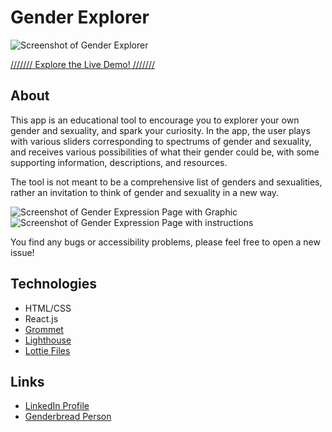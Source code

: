 # Gender Explorer

![Screenshot of Gender Explorer](https://i.ibb.co/2yR7TsM/Screenshot-2020-08-19-at-09-32-21.png)

[ /////// Explore the Live Demo! /////// ](https://gender-explorer.netlify.app/)

## About

This app is an educational tool to encourage you to explorer your own gender and sexuality, and spark your curiosity. In the app, the user plays with various sliders corresponding to spectrums of gender and sexuality, and receives various possibilities of what their gender could be, with some supporting information, descriptions, and resources. 

The tool is not meant to be a comprehensive list of genders and sexualities, rather an invitation to think of gender and sexuality in a new way. 

![Screenshot of Gender Expression Page with Graphic](https://i.ibb.co/G76sdDM/Screenshot-2020-08-18-at-18-37-49.png)
![Screenshot of Gender Expression Page with instructions](https://i.ibb.co/T23mXZP/Screenshot-2020-08-18-at-18-38-04.png)

You find any bugs or accessibility problems, please feel free to open a new issue! 

## Technologies

- HTML/CSS
- React.js
- [Grommet](https://v2.grommet.io/)
- [Lighthouse](https://developers.google.com/web/tools/lighthouse/#cli)
- [Lottie Files](https://lottiefiles.com/)

## Links

- [LinkedIn Profile](https://www.linkedin.com/in/holdenmad/)
- [Genderbread Person](https://www.genderbread.org/)

